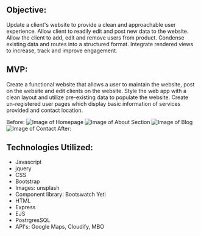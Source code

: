 ## Objective:
Update a client's website to provide a clean and approachable user experience. Allow client to readily edit and post new data to the website. Allow the client to add, edit and remove users from product. Condense existing data and routes into a structured format. Integrate rendered views to increase, track and improve engagement. 

## MVP:
Create a functional website that allows a user to maintain the website, post on the website and edit clients on the website. Style the web app with a clean layout and utilize pre-existing data to populate the website. Create un-registered user pages which display basic information of services provided and contact location. 

Before:
![Image of Homepage](https://i.imgur.com/Z0HI4x1.png)
![Image of About Section](https://i.imgur.com/7V4sSag.png) 
![Image of Blog](https://i.imgur.com/vTfbLX1.png)
![Image of Contact](https://i.imgur.com/zd7Y5cD.png)
After:

## Technologies Utilized:
- Javascript
- jquery
- CSS
- Bootstrap
- Images: unsplash
- Component library: Bootswatch Yeti
- HTML
- Express 
- EJS
- PostrgresSQL
- API's: Google Maps, Cloudify, MBO
